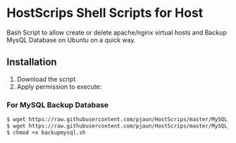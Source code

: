 HostScrips Shell Scripts for Host
===========

Bash Script to allow create or delete apache/nginx virtual hosts and Backup MysQL Database on Ubuntu on a quick way.

## Installation ##

1. Download the script
2. Apply permission to execute:

### For MySQL Backup Database ###

```bash
$ wget https://raw.githubusercontent.com/pjaun/HostScrips/master/MySQL_Backup/backupmysql.sh
$ wget https://raw.githubusercontent.com/pjaun/HostScrips/master/MySQL_Backup/backupmysql.conf
$ chmod +x backupmysql.sh
```

